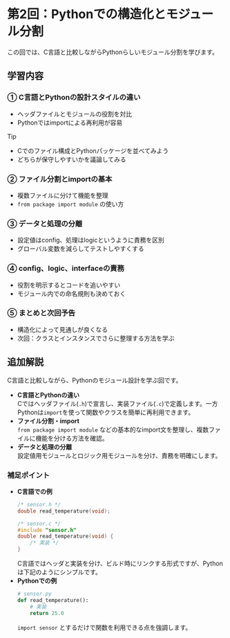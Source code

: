 # 第2回：Pythonでの構造化とモジュール分割

この回では、C言語と比較しながらPythonらしいモジュール分割を学びます。

## 学習内容

### ① C言語とPythonの設計スタイルの違い

- ヘッダファイルとモジュールの役割を対比
- Pythonではimportによる再利用が容易

> [!TIP]
>
> - Cでのファイル構成とPythonパッケージを並べてみよう
> - どちらが保守しやすいかを議論してみる

### ② ファイル分割とimportの基本

- 複数ファイルに分けて機能を整理
- `from package import module` の使い方

### ③ データと処理の分離

- 設定値はconfig、処理はlogicというように責務を区別
- グローバル変数を減らしてテストしやすくする

### ④ config、logic、interfaceの責務

- 役割を明示するとコードを追いやすい
- モジュール内での命名規則も決めておく

### ⑤ まとめと次回予告

- 構造化によって見通しが良くなる
- 次回：クラスとインスタンスでさらに整理する方法を学ぶ

## 追加解説

C言語と比較しながら、Pythonのモジュール設計を学ぶ回です。

- **C言語とPythonの違い**  
  Cではヘッダファイル(`.h`)で宣言し、実装ファイル(`.c`)で定義します。一方Pythonは`import`を使って関数やクラスを簡単に再利用できます。
- **ファイル分割・import**  
  `from package import module` などの基本的なimport文を整理し、複数ファイルに機能を分ける方法を確認。
- **データと処理の分離**  
  設定値用モジュールとロジック用モジュールを分け、責務を明確にします。

### 補足ポイント
- **C言語での例**
  ```c
  /* sensor.h */
  double read_temperature(void);

  /* sensor.c */
  #include "sensor.h"
  double read_temperature(void) {
      /* 実装 */
  }
  ```
  C言語ではヘッダと実装を分け、ビルド時にリンクする形式ですが、Pythonは下記のようにシンプルです。
- **Pythonでの例**
  ```python
  # sensor.py
  def read_temperature():
      # 実装
      return 25.0
  ```
  `import sensor` とするだけで関数を利用できる点を強調します。
